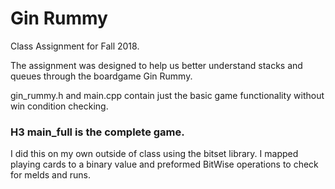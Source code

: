 # Gin Rummy
Class Assignment for Fall 2018. 

The assignment was designed to help us better understand stacks and queues through the boardgame Gin Rummy.

gin_rummy.h and main.cpp contain just the basic game functionality without win condition checking.

### H3 main_full is the complete game.
I did this on my own outside of class using the bitset library. I mapped playing cards to a binary value and preformed BitWise operations to check for melds and runs.
